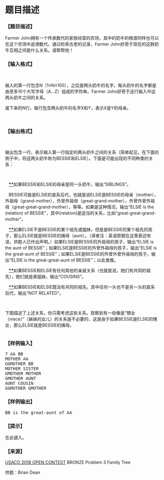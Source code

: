 # 题目描述


<h3>
【题目描述】
</h3>
<p>
Farmer John拥有一个传承数代的家族经营的农场，其中的奶牛的根源同样也可以在这个农场中追溯数代。通过检索古老的记录，Farmer John好奇于现在的这群奶牛互相之间是什么关系。请帮帮他！
</p>
<h3>
【输入格式】
</h3>
<p>
<br/>
</p>
<p>
输入的第一行包含N（1≤N≤100），之后是两头奶牛的名字。每头奶牛的名字都是由至多10个大写字母（A…Z）组成的字符串。Farmer John好奇于这行输入中这两头奶牛之间的关系。
</p>
<p>
接下来的N行，每行包含两头奶牛的名字X和Y，表示X是Y的母亲。
</p>
<p>
<br/>
</p>
<h3>
【输出格式】
</h3>
<p>
<br/>
</p>
<p>
输出包含一行，表示输入第一行指定的两头奶牛之间的关系（简单起见，在下面的例子中，将这两头奶牛称为BESSIE和ELSIE）。下面是可能出现的不同种类的关系：
</p>
<p>
<br/>
</p>
<p>
   <strong><u>**</u></strong>如果BESSIE和ELSIE的母亲是同一头奶牛，输出“SIBLINGS”。
</p>
<p>
   BESSIE可能是ELSIE的直系后代，也就是说ELSIE是BESSIE的母亲（mother），外祖母（grand-mother），外曾外祖母（great-grand-mother），外曾外曾外祖母（great-great-grand-mother），等等。如果是这种情况，输出“ELSIE is the (relation) of BESSIE&#34;，其中(relation)是适当的关系，比如“great-great-grand-mother”。
</p>
<p>
   <strong><u>**</u></strong>如果ELSIE不是BESSIE的某个祖先或姐妹，但是是BESSIE的某个祖先的孩子，那么ELSIE就是BESSIE的姨母（aunt）。（译者注：英语原题在这里表述有误，供题人已作出声明。）如果ELSIE是BESSIE的外祖母的孩子，输出“ELSIE is the aunt of BESSIE”；如果ELSIE是BESSIE的外曾外祖母的孩子，输出“ELSIE is the great-aunt of BESSIE”；如果ELSIE是BESSIE的外曾外曾外祖母的孩子，输出“ELSIE is the great-great-aunt of BESSIE”；以此类推。
</p>
<p>
   <strong><u>**</u></strong>如果BESSIE和ELSIE有任何其他的亲戚关系（也就是说，她们有共同的祖先），她们就是表姐妹，输出“COUSINS”。
</p>
<p>
   <strong><u>**</u></strong>如果BESSIE和ELSIE既没有共同的祖先，其中任何一头也不是另一头的直系后代，输出“NOT RELATED”。
</p>
<p>
<br/>
</p>
<p>
下图描述了上述关系，你只需考虑这些关系。观察到有一些像是“甥女（niece）”（姊妹的女儿）的关系是不必要的，这是由于如果BESSIE是ELSIE的甥女，那么ELSIE就是BESSIE的姨母。
</p>
<p>
<img src="/upload/image/20181025/20181025122316_92194.png" alt=""/> 
</p>
<h3>
【样例输入】
</h3>
<pre>7 AA BB
MOTHER AA
GGMOTHER BB
MOTHER SISTER
GMOTHER MOTHER
GMOTHER AUNT
AUNT COUSIN
GGMOTHER GMOTHER
</pre>
<h3>
【样例输出】
</h3>
<pre>BB is the great-aunt of AA</pre>
<h3>
【提示】
</h3>
<p>
在此键入。
</p>
<h3>
【来源】
</h3>
<p>
<a href="http://www.usaco.org/index.php?page=open18results" target="_blank">USACO 2018 OPEN CONTEST</a> BRONZE Problem 3 Family Tree
</p>
<p>
供题：Brian Dean
</p>
